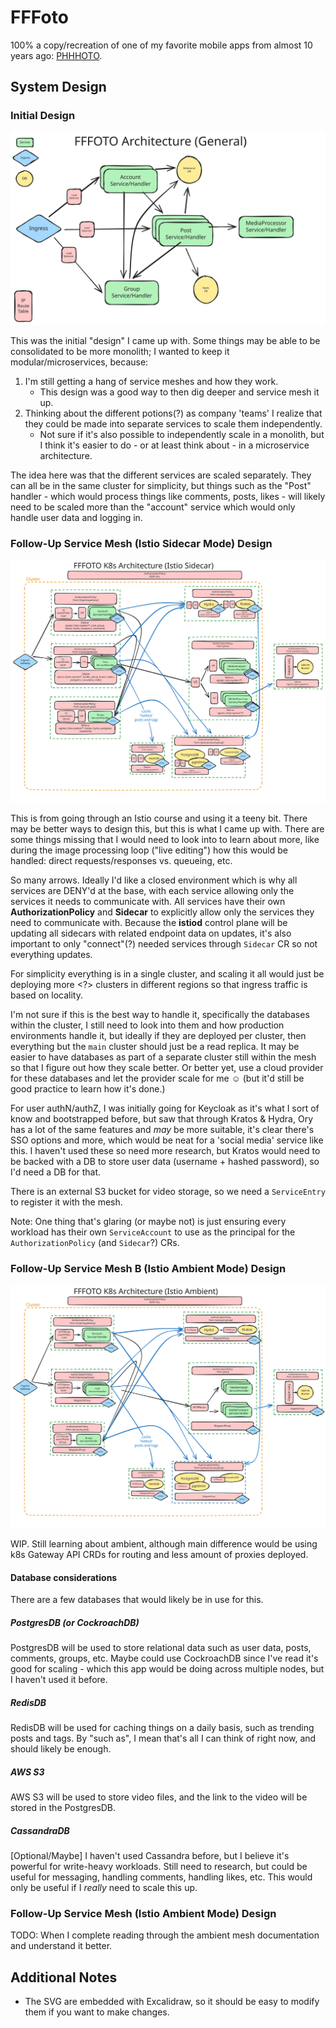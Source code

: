 # FFFoto

100% a copy/recreation of one of my favorite mobile apps from almost 10 years ago: [PHHHOTO](https://phhhoto.com).

## System Design

### Initial Design
![fffoto system design](./media/fffoto-system-design.excalidraw.svg)

This was the initial "design" I came up with. Some things may be able to be consolidated to be more monolith; I wanted to keep it modular/microservices, because:
1. I'm still getting a hang of service meshes and how they work.
   - This design was a good way to then dig deeper and service mesh it up.
2. Thinking about the different potions(?) as company 'teams' I realize that they could be made into separate services to scale them independently.
   - Not sure if it's also possible to independently scale in a monolith, but I think it's easier to do - or at least think about - in a microservice architecture.

The idea here was that the different services are scaled separately. 
They can all be in the same cluster for simplicity, but things such as the "Post" handler - which would process things like comments, posts, likes - will likely need to be scaled more than the "account" service which would only handle user data and logging in.

### Follow-Up Service Mesh (Istio Sidecar Mode) Design

![fffoto istio service mesh design](./media/fffoto-istio-sidecar-design.excalidraw.svg)

This is from going through an Istio course and using it a teeny bit. There may be better ways to design this, but this is what I came up with.
There are some things missing that I would need to look into to learn about more, like during the image processing loop ("live editing") how this would be handled: direct requests/responses vs. queueing, etc.

So many arrows. Ideally I'd like a closed environment which is why all services are DENY'd at the base, with each service allowing only the services it needs to communicate with.
All services have their own **AuthorizationPolicy** and **Sidecar** to explicitly allow only the services they need to communicate with. 
Because the **istiod** control plane will be updating all sidecars with related endpoint data on updates, it's also important to only "connect"(?) needed services through `Sidecar` CR so not everything updates.

For simplicity everything is in a single cluster, and scaling it all would just be deploying more <?> clusters in different regions so that ingress traffic is based on locality.

I'm not sure if this is the best way to handle it, specifically the databases within the cluster, I still need to look into them and how production environments handle it, but ideally if they are deployed per cluster, then everything but the
`main` cluster should just be a read replica. It may be easier to have databases as part of a separate cluster still within the mesh so that I figure out how they scale better. 
Or better yet, use a cloud provider for these databases and let the provider scale for me ☺️ (but it'd still be good practice to learn how it's done.)

For user authN/authZ, I was initially going for Keycloak as it's what I sort of know and bootstrapped before, but saw that through Kratos & Hydra, Ory has a lot of the same features and _may_ be more suitable, it's clear there's SSO options and more, which would be neat
for a 'social media' service like this. I haven't used these so need more research, but Kratos would need to be backed with a DB to store user data (username + hashed password), so I'd need a DB for that.

There is an external S3 bucket for video storage, so we need a `ServiceEntry` to register it with the mesh.

Note: One thing that's glaring (or maybe not) is just ensuring every workload has their own `ServiceAccount` to use as the principal for the `AuthorizationPolicy` (and `Sidecar`?) CRs.

### Follow-Up Service Mesh B (Istio Ambient Mode) Design

![fffoto istio service mesh ambient mode design](./media/fffoto-istio-ambient-design.excalidraw.svg)

WIP. Still learning about ambient, although main difference would be using k8s Gateway API CRDs for routing and less amount of proxies deployed.

#### Database considerations

There are a few databases that would likely be in use for this.

##### PostgresDB (or CockroachDB)
PostgresDB will be used to store relational data such as user data, posts, comments, groups, etc.
Maybe could use CockroachDB since I've read it's good for scaling - which this app would be doing across multiple nodes, but I haven't used it before.

##### RedisDB
RedisDB will be used for caching things on a daily basis, such as trending posts and tags. By "such as", I mean that's all I can think of right now, and should likely be enough.

##### AWS S3
AWS S3 will be used to store video files, and the link to the video will be stored in the PostgresDB.

##### CassandraDB
\[Optional/Maybe\] 
I haven't used Cassandra before, but I believe it's powerful for write-heavy workloads. 
Still need to research, but could be useful for messaging, handling comments, handling likes, etc.
This would only be useful if I _really_ need to scale this up.

### Follow-Up Service Mesh (Istio Ambient Mode) Design

TODO: When I complete reading through the ambient mesh documentation and understand it better.

## Additional Notes

- The SVG are embedded with Excalidraw, so it should be easy to modify them if you want to make changes.
